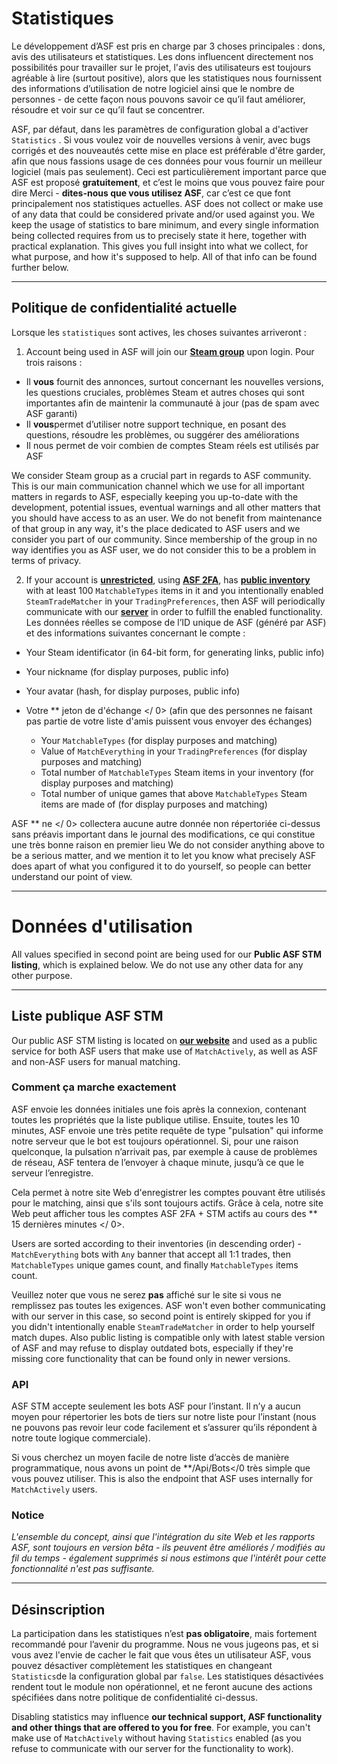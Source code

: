 # Statistiques

Le développement d’ASF est pris en charge par 3 choses principales : dons, avis des utilisateurs et statistiques. Les dons influencent directement nos possibilités pour travailler sur le projet, l'avis des utilisateurs est toujours agréable à lire (surtout positive), alors que les statistiques nous fournissent des informations d’utilisation de notre logiciel ainsi que le nombre de personnes - de cette façon nous pouvons savoir ce qu’il faut améliorer, résoudre et voir sur ce qu’il faut se concentrer.

ASF, par défaut, dans les paramètres de configuration global a d'activer `Statistics` . Si vous voulez voir de nouvelles versions à venir, avec bugs corrigés et des nouveautés cette mise en place est préférable d'être garder, afin que nous fassions usage de ces données pour vous fournir un meilleur logiciel (mais pas seulement). Ceci est particulièrement important parce que ASF est proposé **gratuitement**, et c’est le moins que vous pouvez faire pour dire Merci - **dites-nous que vous utilisez ASF**, car c’est ce que font principalement nos statistiques actuelles. ASF does not collect or make use of any data that could be considered private and/or used against you. We keep the usage of statistics to bare minimum, and every single information being collected requires from us to precisely state it here, together with practical explanation. This gives you full insight into what we collect, for what purpose, and how it's supposed to help. All of that info can be found further below.

* * *

## Politique de confidentialité actuelle

Lorsque les `statistiques` sont actives, les choses suivantes arriveront :

1. Account being used in ASF will join our **[Steam group](https://steamcommunity.com/gid/103582791440160998)** upon login. Pour trois raisons :

* Il **vous** fournit des annonces, surtout concernant les nouvelles versions, les questions cruciales, problèmes Steam et autres choses qui sont importantes afin de maintenir la communauté à jour (pas de spam avec ASF garanti)
* Il **vous**permet d’utiliser notre support technique, en posant des questions, résoudre les problèmes, ou suggérer des améliorations
* Il nous permet de voir combien de comptes Steam réels est utilisés par ASF

We consider Steam group as a crucial part in regards to ASF community. This is our main communication channel which we use for all important matters in regards to ASF, especially keeping you up-to-date with the development, potential issues, eventual warnings and all other matters that you should have access to as an user. We do not benefit from maintenance of that group in any way, it's the place dedicated to ASF users and we consider you part of our community. Since membership of the group in no way identifies you as ASF user, we do not consider this to be a problem in terms of privacy.

2. If your account is **[unrestricted](https://support.steampowered.com/kb_article.php?ref=3330-IAGK-7663)**, using **[ASF 2FA](https://github.com/JustArchiNET/ArchiSteamFarm/wiki/Two-factor-authentication#asf-2fa)**, has **[public inventory](https://steamcommunity.com/my/edit/settings)** with at least 100 `MatchableTypes` items in it and you intentionally enabled `SteamTradeMatcher` in your `TradingPreferences`, then ASF will periodically communicate with our **[server](https://asf.justarchi.net)** in order to fulfill the enabled functionality. Les données réelles se compose de l’ID unique de ASF (généré par ASF) et des informations suivantes concernant le compte :

* Your Steam identificator (in 64-bit form, for generating links, public info)
* Your nickname (for display purposes, public info)
* Your avatar (hash, for display purposes, public info)
* Votre ** jeton de d'échange </ 0> (afin que des personnes ne faisant pas partie de votre liste d'amis puissent vous envoyer des échanges)</li> 
    
    * Your `MatchableTypes` (for display purposes and matching)
    * Value of `MatchEverything` in your `TradingPreferences` (for display purposes and matching)
    * Total number of `MatchableTypes` Steam items in your inventory (for display purposes and matching)
    * Total number of unique games that above `MatchableTypes` Steam items are made of (for display purposes and matching)</ul> 
    
    ASF ** ne </ 0> collectera aucune autre donnée non répertoriée ci-dessus sans préavis important dans le journal des modifications, ce qui constitue une très bonne raison en premier lieu We do not consider anything above to be a serious matter, and we mention it to let you know what precisely ASF does apart of what you configured it to do yourself, so people can better understand our point of view.</p> 
    
    * * *
    
    # Données d'utilisation
    
    All values specified in second point are being used for our **Public ASF STM listing**, which is explained below. We do not use any other data for any other purpose.
    
    * * *
    
    ## Liste publique ASF STM
    
    Our public ASF STM listing is located on **[our website](https://asf.justarchi.net/STM)** and used as a public service for both ASF users that make use of `MatchActively`, as well as ASF and non-ASF users for manual matching.
    
    ### Comment ça marche exactement
    
    ASF envoie les données initiales une fois après la connexion, contenant toutes les propriétés que la liste publique utilise. Ensuite, toutes les 10 minutes, ASF envoie une très petite requête de type "pulsation" qui informe notre serveur que le bot est toujours opérationnel. Si, pour une raison quelconque, la pulsation n’arrivait pas, par exemple à cause de problèmes de réseau, ASF tentera de l’envoyer à chaque minute, jusqu’à ce que le serveur l’enregistre.
    
    Cela permet à notre site Web d'enregistrer les comptes pouvant être utilisés pour le matching, ainsi que s'ils sont toujours actifs. Grâce à cela, notre site Web peut afficher tous les comptes ASF 2FA + STM actifs au cours des ** 15 dernières minutes </ 0>.</p> 
    
    Users are sorted according to their inventories (in descending order) - `MatchEverything` bots with `Any` banner that accept all 1:1 trades, then `MatchableTypes` unique games count, and finally `MatchableTypes` items count.
    
    Veuillez noter que vous ne serez **pas** affiché sur le site si vous ne remplissez pas toutes les exigences. ASF won't even bother communicating with our server in this case, so second point is entirely skipped for you if you didn't intentionally enable `SteamTradeMatcher` in order to help yourself match dupes. Also public listing is compatible only with latest stable version of ASF and may refuse to display outdated bots, especially if they're missing core functionality that can be found only in newer versions.
    
    ### API
    
    ASF STM accepte seulement les bots ASF pour l’instant. Il n’y a aucun moyen pour répertorier les bots de tiers sur notre liste pour l’instant (nous ne pouvons pas revoir leur code facilement et s’assurer qu’ils répondent à notre toute logique commerciale).
    
    Si vous cherchez un moyen facile de notre liste d’accès de manière programmatique, nous avons un point de **/Api/Bots</0 très simple que vous pouvez utiliser. This is also the endpoint that ASF uses internally for `MatchActively` users.</p> 
    
    ### Notice
    
    *L'ensemble du concept, ainsi que l'intégration du site Web et les rapports ASF, sont toujours en version bêta - ils peuvent être améliorés / modifiés au fil du temps - également supprimés si nous estimons que l'intérêt pour cette fonctionnalité n'est pas suffisante.*
    
    * * *
    
    ## Désinscription
    
    La participation dans les statistiques n’est **pas obligatoire**, mais fortement recommandé pour l’avenir du programme. Nous ne vous jugeons pas, et si vous avez l'envie de cacher le fait que vous êtes un utilisateur ASF, vous pouvez désactiver complètement les statistiques en changeant `Statistics`de la configuration global par `false`. Les statistiques désactivées rendent tout le module non opérationnel, et ne feront aucune des actions spécifiées dans notre politique de confidentialité ci-dessus.
    
    Disabling statistics may influence **our technical support, ASF functionality and other things that are offered to you for free**. For example, you can't make use of `MatchActively` without having `Statistics` enabled (as you refuse to communicate with our server for the functionality to work).